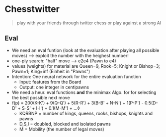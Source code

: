 # Chesstwitter
>play with your friends through twitter chess or play against a strong AI


## Eval
- We need an eval funtion (look at the evaluation after playing all possible moves) --> exploit the number with the heighest number!
- one-ply search: "half" move --> e2e4 (Pawn to e4)
- values (weights) for material are Queen=9, Rook=5; Knight or Bishop=3; Pawn=1; King=inf (Einheit in "Pawns")
- Intention: One neural network for the entire evaluation function
    - Input: features from the Board
    - Output: one integer in centipawns
- We need a heur. eval functions __and__ the minimax Algo. for for selecting the best possible next move
- f(p) = 200(K-K')
       + 9(Q-Q')
       + 5(R-R')
       + 3(B-B' + N-N')
       + 1(P-P')
       - 0.5(D-D' + S-S' + I-I')
       + 0.1(M-M') + ...◊
    -  KQRBNP = number of kings, queens, rooks, bishops, knights and pawns
    -  D,S,I = doubled, blocked and isolated pawns
    -  M = Mobility (the number of legal moves)